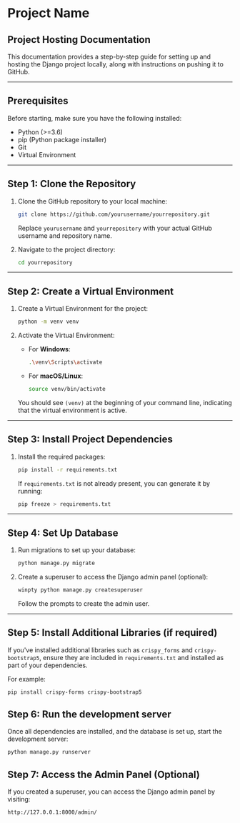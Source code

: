 # Project Name

## Project Hosting Documentation

This documentation provides a step-by-step guide for setting up and hosting the Django project locally, along with instructions on pushing it to GitHub.

---

## Prerequisites

Before starting, make sure you have the following installed:

- Python (>=3.6)
- pip (Python package installer)
- Git
- Virtual Environment

---

## Step 1: Clone the Repository

1. Clone the GitHub repository to your local machine:

    ```bash
    git clone https://github.com/yourusername/yourrepository.git
    ```

    Replace `yourusername` and `yourrepository` with your actual GitHub username and repository name.

2. Navigate to the project directory:

    ```bash
    cd yourrepository
    ```

---

## Step 2: Create a Virtual Environment

1. Create a Virtual Environment for the project:

    ```bash
    python -m venv venv
    ```

2. Activate the Virtual Environment:

    - For **Windows**:

      ```bash
      .\venv\Scripts\activate
      ```

    - For **macOS/Linux**:

      ```bash
      source venv/bin/activate
      ```

    You should see `(venv)` at the beginning of your command line, indicating that the virtual environment is active.

---

## Step 3: Install Project Dependencies

1. Install the required packages:

    ```bash
    pip install -r requirements.txt
    ```

    If `requirements.txt` is not already present, you can generate it by running:

    ```bash
    pip freeze > requirements.txt
    ```

---

## Step 4: Set Up Database

1. Run migrations to set up your database:

    ```bash
    python manage.py migrate
    ```

2. Create a superuser to access the Django admin panel (optional):

    ```bash
    winpty python manage.py createsuperuser
    ```

    Follow the prompts to create the admin user.

---

## Step 5: Install Additional Libraries (if required)

If you've installed additional libraries such as `crispy_forms` and `crispy-bootstrap5`, ensure they are included in `requirements.txt` and installed as part of your dependencies.

For example:

```bash
pip install crispy-forms crispy-bootstrap5
```

## Step 6: Run the development server
Once all dependencies are installed, and the database is set up, start the development server:

  ```bash
  python manage.py runserver
  ```
## Step 7: Access the Admin Panel (Optional)
If you created a superuser, you can access the Django admin panel by visiting:

```bash
http://127.0.0.1:8000/admin/
```
